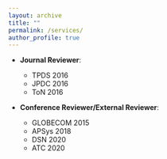 ```yaml
---
layout: archive
title: ""
permalink: /services/
author_profile: true
---
```


* <b>Journal Reviewer</b>: 
  * TPDS 2016
  * JPDC 2016
  * ToN 2016
 
* <b>Conference Reviewer/External Reviewer</b>: 
  * GLOBECOM 2015
  * APSys 2018
  * DSN 2020
  * ATC 2020
